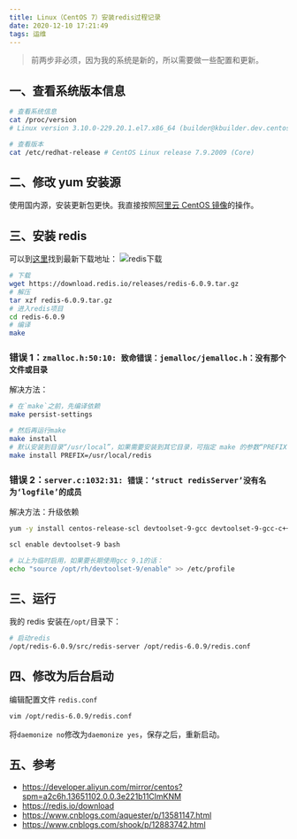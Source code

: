 ```yaml
---
title: Linux（CentOS 7）安装redis过程记录
date: 2020-12-10 17:21:49
tags: 运维
---
```


> 前两步非必须，因为我的系统是新的，所以需要做一些配置和更新。

## 一、查看系统版本信息

```bash
# 查看系统信息
cat /proc/version
# Linux version 3.10.0-229.20.1.el7.x86_64 (builder@kbuilder.dev.centos.org) (gcc version 4.8.3 20140911 (Red Hat 4.8.3-9) (GCC) )

# 查看版本
cat /etc/redhat-release # CentOS Linux release 7.9.2009 (Core)
```

## 二、修改 yum 安装源

使用国内源，安装更新包更快。我直接按照[阿里云 CentOS 镜像](https://developer.aliyun.com/mirror/centos?spm=a2c6h.13651102.0.0.3e221b11ClmKNM)的操作。

## 三、安装 redis

可以到[这里](https://redis.io/download)找到最新下载地址：
![redis下载](/uploads/post/redis.png)

```bash
# 下载
wget https://download.redis.io/releases/redis-6.0.9.tar.gz
# 解压
tar xzf redis-6.0.9.tar.gz
# 进入redis项目
cd redis-6.0.9
# 编译
make
```

### 错误 1：`zmalloc.h:50:10: 致命错误：jemalloc/jemalloc.h：没有那个文件或目录`

解决方法：

```bash
# 在`make`之前，先编译依赖
make persist-settings

# 然后再运行make
make install
# 默认安装到目录“/usr/local”，如果需要安装到其它目录，可指定 make 的参数“PREFIX”，如：
make install PREFIX=/usr/local/redis
```

### 错误 2：`server.c:1032:31: 错误：‘struct redisServer’没有名为‘logfile’的成员`

解决方法：升级依赖

```bash
yum -y install centos-release-scl devtoolset-9-gcc devtoolset-9-gcc-c++ devtoolset-9-binutils

scl enable devtoolset-9 bash

# 以上为临时启用，如果要长期使用gcc 9.1的话：
echo "source /opt/rh/devtoolset-9/enable" >> /etc/profile
```

## 三、运行

我的 redis 安装在`/opt/`目录下：

```bash
# 启动redis
/opt/redis-6.0.9/src/redis-server /opt/redis-6.0.9/redis.conf
```

## 四、修改为后台启动

编辑配置文件 `redis.conf`

```bash
vim /opt/redis-6.0.9/redis.conf
```

将`daemonize no`修改为`daemonize yes`，保存之后，重新启动。

## 五、参考

- https://developer.aliyun.com/mirror/centos?spm=a2c6h.13651102.0.0.3e221b11ClmKNM
- https://redis.io/download
- https://www.cnblogs.com/aquester/p/13581147.html
- https://www.cnblogs.com/shook/p/12883742.html
